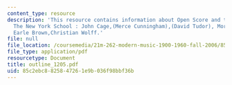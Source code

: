 ```yaml
---
content_type: resource
description: 'This resource contains information about Open Score and the Open Work,
  The New York School : John Cage,(Merce Cunningham),(David Tudor), Morton Feldman,
  Earle Brown,Christian Wolff.'
file: null
file_location: /coursemedia/21m-262-modern-music-1900-1960-fall-2006/85c2ebc8825847261e9b036f98bbf36b_outline_1205.pdf
file_type: application/pdf
resourcetype: Document
title: outline_1205.pdf
uid: 85c2ebc8-8258-4726-1e9b-036f98bbf36b
---
```

